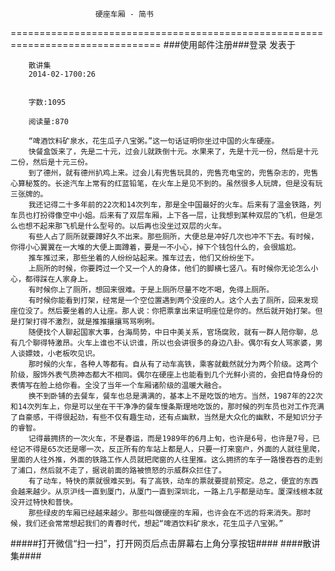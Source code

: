                        硬座车厢 - 简书
================================================================================
###使用邮件注册###登录        发表于


        
        散讲集
        2014-02-1700:26


        字数:1095

        阅读量:870

        “啤酒饮料矿泉水，花生瓜子八宝粥。”这一句话证明你坐过中国的火车硬座。
        快餐盒饭来了，先是二十元，过会儿就跌倒十元。水果来了，先是十元一份，然后是十元二份，然后是十元三份。
        到了德州，就有德州扒鸡上来。过会儿有兜售玩具的，兜售充电宝的，兜售杂志的，兜售心算秘笈的。长途汽车上常有的红蓝铅笔，在火车上是见不到的。虽然很多人玩牌，但是没有玩三张牌的。
        我还记得二十多年前的22次和14次列车，那是全中国最好的火车。后来有了温金铁路，列车员也打扮得像空中小姐。后来有了双层车厢，上下各一层，让我想到某种双层的飞机，但是怎么也想不起来那飞机是什么型号的。以后再也没坐过双层的火车。
        有些人占了厕所就要蹲好久不出来。那些厕所，大便总是冲好几次也冲不下去。有时候，你得小心翼翼在一大堆的大便上面蹲着，要是一不小心，掉下个钱包什么的，会很尴尬。
        推车推过来，那些坐着的人纷纷站起来。推车过去，他们又纷纷坐下。
        上厕所的时候，你要跨过一个又一个人的身体，他们的脚横七竖八。有时候你无论怎么小心，都得踩在人家身上。
        有时候你上了厕所，想回来很难。于是上厕所尽量不吃不喝，免得上厕所。
        有时候你能看到打架，经常是一个空位置遇到两个没座的人。这个人去了厕所，回来发现座位没了。然后要坐着的人让座。那人说：你把票拿出来证明座位是你的。然后就开始打架。但是打架打得不激烈，就是推推攘攘骂骂咧咧。
        随便找个人聊起国家大事，台海局势，中日中美关系，官场腐败，就有一群人陪你聊，总有几个聊得特激昂。火车上谁也不认识谁，所以也会讲很多的身边八卦。偶尔有女人骂家婆，男人谈嫖妓，小老板吹见识。
        那时候的火车，各种人等都有。自从有了动车高铁，乘客就截然就分为两个阶级。这两个阶级，服饰外表气质神态都大不相同。偶尔在硬座上也能看到几个光鲜小资的，会把自恃身份的表情写在脸上给你看。全没了当年一个车厢诸阶级的温暖大融合。
        换不到卧铺的去餐车，餐车也总是满满的，基本上不是吃饭的地方。当然，1987年的22次和14次列车上，你是可以坐在干干净净的餐车慢条斯理地吃饭的，那时候的列车员也对工作充满了自豪感，干得很起劲，有些不仅有趣生动，还有点幽默，当然是大众化的幽默，不是知识分子的睿智。
        记得最拥挤的一次火车，不是春运，而是1989年的6月上旬，也许是6号，也许是7号，已经记不得是65次还是哪一次，反正所有的车站上都是人，只要一打来窗户，外面的人就往里爬，里面的人往外推，外面的铁路工作人员就把爬窗的人往里推。这么拥挤的车子一路慢吞吞的走到了浦口，然后就不走了，据说前面的路被愤怒的示威群众拦住了。
        有了动车，特快的票就很难买到。有了高铁，动车的票就要提前预定。总之，便宜的东西会越来越少。从京沪线一直到厦门，从厦门一直到深圳北，一路上几乎都是动车。厦深线根本就没开过特快和普快。
        那些绿皮的车厢已经越来越少。那些叫做硬座的车厢，也许会在不远的将来消失。那时候，我们还会常常想起我们的青春时代，想起“啤酒饮料矿泉水，花生瓜子八宝粥。”
#####打开微信“扫一扫”，打开网页后点击屏幕右上角分享按钮####
        ####散讲集####
      